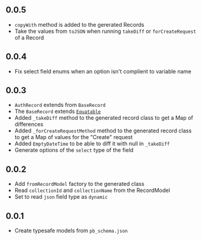 ## 0.0.5

* `copyWith` method is added to the gererated Records
* Take the values from `toJSON` when running `takeDiff` or `forCreateRequest` of a Record

## 0.0.4

* Fix select field enums when an option isn't complient to variable name

## 0.0.3

* `AuthRecord` extends from `BaseRecord`
* The `BaseRecord` extends [`Equatable`](https://pub.dev/packages/equatable)
* Added `_takeDiff` method to the generated record class to get a Map of differences
* Added `_forCreateRequestMethod` method to the generated record class to get a Map of values for the "Create" request
* Added `EmptyDateTime` to be able to diff it with null in `_takeDiff`
* Generate options of the `select` type of the field

## 0.0.2

* Add `fromRecordModel` factory to the generated class
* Read `collectionId` and `collectionName` from the RecordModel
* Set to read `json` field type as `dynamic`

## 0.0.1

* Create typesafe models from `pb_schema.json`
